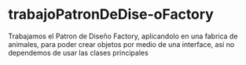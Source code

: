 # trabajoPatronDeDise-oFactory
Trabajamos el Patron de Diseño Factory, aplicandolo en una fabrica de animales, para poder crear objetos por medio de una interface, así no dependemos de usar las clases principales
